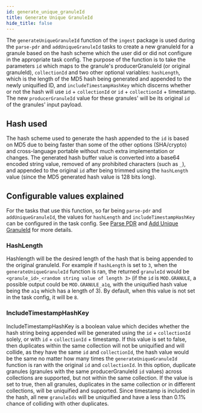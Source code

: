 ```yaml
---
id: generate_unique_granuleId
title: Generate Unique GranuleId
hide_title: false
---
```


The `generateUniqueGranuleId` function of the `ingest` package is used during the `parse-pdr` and `addUniqueGranuleId` tasks to
create a new granuleId for a granule based on the hash scheme which the user did or did not configure in the appropriate task config.
The purpose of the function is to take the parameters `id` which maps to the granule's producerGranuleId (or original granuleId), `collectionId`
and two other optional variables: `hashLength`, which is the length of the MD5 hash being generated and appended to the newly uniquified ID, and
`includeTimestampHashKey` which discerns whether or not the hash will use `id` + `collectionId` or `id` + `collectionId` + timestamp. The new `producerGranuleId`
value for these granules' will be its original `id` of the granules' input payload.

## Hash used

The hash scheme used to generate the hash appended to the `id` is based on MD5 due to being faster than some of the other options (SHA/crypto) and cross-language portable without much extra implementation or changes. The generated hash buffer value is converted into a base64 encoded string value, removed of any prohibited characters (such as `_`), and appended to the original `id` after being trimmed using the `hashLength` value (since the MD5 generated hash value is 128 bits long).

## Configurable values explained

For the tasks that use this function, so far being `parse-pdr` and `addUniqueGranuleId`, the values for `hashLength` and `includeTimestampHashKey` can be
configured in the task config. See [Parse PDR](../workflow_tasks/parse_pdr) and [Add Unique GranuleId](../workflow_tasks/add_unique_granuleId) for more details.

### HashLength

Hashlength will be the desired length of the hash that is being appended to the original granuleId. For example if `hashLength` is set to `3`, when the
`generateUniqueGranuleId` function is ran, the returned `granuleId` would be `<granule_id>_<random string value of length 3>` (if the `id` is `MOD.GRANULE`, a possible
output could be `MOD.GRANULE_a1q`, with the uniquified hash value being the `a1q` which has a length of 3). By default, when this value is not set in the task config, it will be `8`.

### IncludeTimestampHashKey

IncludeTimestampHashKey is a boolean value which decides whether the hash string being appended will be generated using the `id` + `collectionId` solely, or with `id` +
`collectionId` + timestamp. If this value is set to false, then duplicates within the same collection will not be uniquified and will collide, as they have the same `id` and `collectionId`, the hash value would be the same no matter how many times the `generateUniqueGranuleId` function is ran with the original `id` and `collectionId`. In this option, duplicate granules (granules with the same producerGranuleId `id` values) across collections are supported, but not within the same collection. If the value
is set to true, then all granules, duplicates in the same collection or in different collections, will be uniquified and supported. Since timestamp is included in the hash, all new `granuleIds` will be uniquified and have a less than 0.1% chance of colliding with other duplicates.
